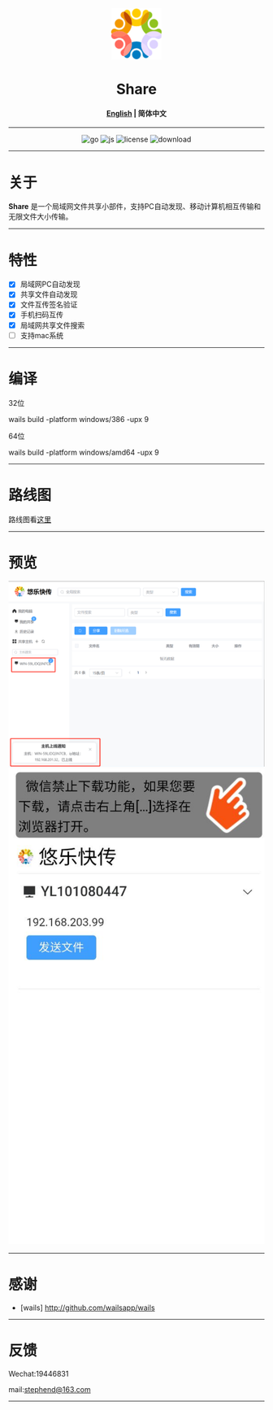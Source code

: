 <div align="center">
  <img src="https://github.com/uller-cn/uller_share/blob/main/resource/icon.png" alt="logo" width="100" height="100" />
</div>

<h1 align="center">Share</h1>

<h4 align="center"><a href="https://github.com/uller-cn/uller_share/blob/main/README.md">English</a> | <strong>简体中文</strong></h4>

<div align="center">

---

![go][go-badge]
![js][js-badge]
![license][license-badge]
![download](https://img.shields.io/github/downloads/uller-cn/uller_share/total)

</div>

---

# 关于

**Share** 是一个局域网文件共享小部件，支持PC自动发现、移动计算机相互传输和无限文件大小传输。

---

# 特性

- [x] 局域网PC自动发现
- [x] 共享文件自动发现
- [x] 文件互传签名验证
- [x] 手机扫码互传
- [x] 局域网共享文件搜索
- [ ] 支持mac系统
---

# 编译

32位

wails build -platform windows/386 -upx 9

64位

wails build -platform windows/amd64 -upx 9

---

# 路线图
路线图看[这里](https://github.com/uller-cn/uller_share/discussions/1)

---

# 预览

![preview](https://github.com/uller-cn/uller_share/blob/main/resource/example_1.png)
![preview](https://github.com/uller-cn/uller_share/blob/main/resource/example_2.png)

---

# 感谢

- [wails] http://github.com/wailsapp/wails

---

# 反馈

Wechat:19446831

mail:stephend@163.com

---

[go-badge]: https://img.shields.io/github/go-mod/go-version/uller-cn/uller_share
[js-badge]: https://badgen.net/badge/-/JavaScript/blue?icon=JavaScript&label
[license-badge]: https://img.shields.io/github/license/uller-cn/uller_share